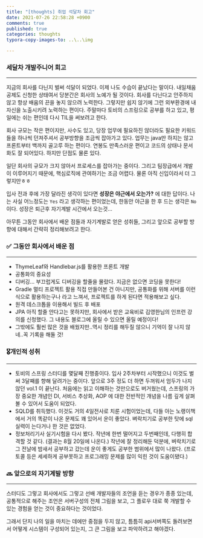 ```yaml
---
title: "[thoughts] 취업 석달차 회고"
date: 2021-07-26 22:58:28 +0900
comments: true
published: true
categories: thoughts
typora-copy-images-to: ..\..\img

---
```




### 세달차 개발주니어 회고
---

지금의 회사를 다닌지 벌써 석달이 되었다. 이제 나도 수습이 끝났다는 말이다. 내일채움공제도 신청한 상태여서 당분간은 회사의 노예가 될 것이다. 회사를 다닌다고 안주하지 않고 항상 배움의 끈을 놓지 않으려 노력한다. 그렇지만 쉽지 않기에 그런 외부환경에 내 자신을 노출시키려 노력하는 편이다. 주말마다 토비의 스프링으로 공부를 하고 있고, 평일에는 쉬는 편인데 다시 TIL을 써보려고 한다.

회사 규모는 작은 편이지만, 사수도 있고, 당장 업무에 필요하진 않더라도 필요한 키워드들을 하나씩 던져주셔서 공부방향을 조금씩 잡아가고 있다. 업무는 java만 하지는 않고 프론트부터 백까지 골고루 하는 편이다. 연봉도 만족스러운 편이고 코드의 상태나 문서화도 잘 되어있다. 하지만 단점도 물론 있다.

일단 회사의 규모가 크지 않아서 프로세스를 잡아가는 중이다. 그리고 팀장급에서 개발이 이루어지기 때문에, 핵심로직에 관여하기는 조금 어렵다. 물론 아직 신입이라서 더 그렇지만ㅎㅎ

입사 전과 후에 가장 달라진 생각이 있다면 **성장은 야근에서 오는가?** 에 대한 답이다. 나는 사실 어느정도는 `Yes` 라고 생각하는 편이었는데, 한동안 야근을 한 후 드는 생각은 `No` 이다. 성장은 퇴근후 자기계발 시간에서 오는것…

아무튼 그동안 회사에서 배운 점들과 자기계발로 얻은 성취들, 그리고 앞으로 공부할 방향에 대해서 간략히 정리해보려고 한다.  

### ✅ 그동안 회사에서 배운 점
---
* ThymeLeaf와 Handlebar.js를 활용한 프론트 개발
* 공통화의 중요성
* 디버깅…
부끄럽게도 디버깅을 할줄을 몰랐다. 지금은 없으면 코딩을 못한다!
* Gradle 멀티 프로젝트 활용
직접 만들어본 건 아니지만, 공통화를 위해 서버를 이런식으로 활용하는구나 라고 느껴서, 프로젝트를 하게 된다면 적용해보고 싶다.
* 원격 데스크톱을 이용해서 빌드 후 배포
* JPA
아직 할줄 안다고는 못하지만, 회사에서 받은 교육비로 김영한님의 인프런 강의를 신청했다. 그 내용도 블로그에 올릴 수 있으면 올릴 예정이다!
* 그밖에도 훨씬 많은 것을 배웠지만..역시 정리를 해두질 않으니 기억이 잘 나지 않네..꼭 기록을 해둘 것!  

### 🎖️개인적 성취
---
* 토비의 스프링 스터디를 몇달째 진행중이다. 입사 2주차부터 시작했으니 이것도 벌써 3달째를 향해 달려가는 중이다. 앞으로 3주 정도 더 하면 두꺼워서 엄두가 나지 않던 vol.1 이 끝난다. 처음에는 읽고 이해하는 것만으로도 버거웠는데, 스프링의 가장 중요한 개념인 DI, 서비스 추상화, AOP 에 대한 전반적인 개념을 나름 깊게 살펴볼 수 있어서 도움이 되었다.
* SQLD를 취득했다. 이것도 거의 4일전사로 치룬 시험이었는데, 다들 아는 노랭이책에서 거의 똑같이 나온 문제도 꽤 있어서 운이 좋았다. 벼락치기로 공부한 탓에 sql실력이 는다거나 한 것은 없었다.
* 정보처리기사 실기시험을 다시 봤다. 작년에 한번 떨어지고 두번째인데, 다행히 합격할 것 같다. (결과는 8월 20일에 나온다.) 작년에 잘 정리해둔 덕분에, 벼락치기로 그 전날에 밤새서 공부하고 갔는데 운이 좋게도 공부한 범위에서 많이 나왔다. (프로토콜 등은 세세하게 공부못하고 프로그래밍 문제를 많이 익힌 것이 도움이됐다.)  

### 🔜 앞으로의 자기계발 방향
---
스터디도 그렇고 회사에서도 그렇고 선배 개발자들의 조언을 듣는 경우가 종종 있는데, 공통적으로 해주는 조언은 서버구성의 전체 그림을 보고, 그 플로우 대로 쭉 개발할 수 있는 경험을 얻는 것이 중요하다는 것이었다.

그래서 단지 나의 일을 마치는 데에만 중점을 두지 않고, 틈틈히 api서버쪽도 돌려보면서 어떻게 시스템이 구성되어 있는지, 그 큰 그림을 보고 파악하려고 해야겠다.  